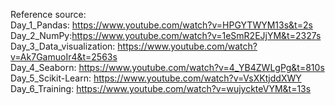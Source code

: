 Reference source: <br>
Day_1_Pandas: https://www.youtube.com/watch?v=HPGYTWYM13s&t=2s <br>
Day_2_NumPy:https://www.youtube.com/watch?v=1eSmR2EJjYM&t=2327s <br>
Day_3_Data_visualization: https://www.youtube.com/watch?v=Ak7GamuoIr4&t=2563s <br>
Day_4_Seaborn: https://www.youtube.com/watch?v=4_YB4ZWLgPg&t=810s <br>
Day_5_Scikit-Learn: https://www.youtube.com/watch?v=VsXKtjddXWY <br>
Day_6_Training: https://www.youtube.com/watch?v=wujyckteVYM&t=13s <br>
